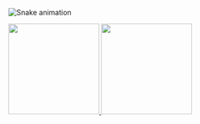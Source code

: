 ![Snake animation](https://github.com/MariTronix/MariTronix/blob/output/github-contribution-grid-snake.svg)

<div>
<a href="https://github.com/MariTronix">
<img height="180em" src="https://github-readme-stats.vercel.app/api/top-langs/?username=MariTronix&layout=compact&langs_count=7&theme=dracula"/>
<img height="180em" src="https://github-readme-stats.vercel.app/api?username=MariTronix&show_icons=true&theme=dracula&include_all_commits=true&count_private=true"/>
</div>
